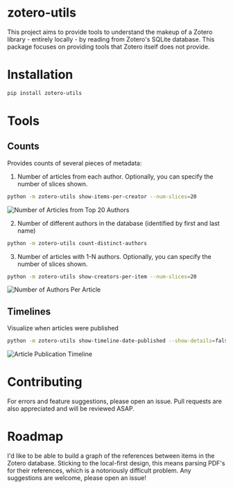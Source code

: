 # zotero-utils

This project aims to provide tools to understand the makeup of a Zotero library - entirely locally - by reading from Zotero's SQLite database. This package focuses on providing tools that Zotero itself does not provide.

# Installation
```bash
pip install zotero-utils
```

# Tools
## Counts
Provides counts of several pieces of metadata:
    
1. Number of articles from each author. Optionally, you can specify the number of slices shown.
```bash
python -m zotero-utils show-items-per-creator --num-slices=20
```
![Number of Articles from Top 20 Authors](show_items_per_creator.png)

2. Number of different authors in the database (identified by first and last name)
```bash
python -m zotero-utils count-distinct-authors
```

3. Number of articles with 1-N authors. Optionally, you can specify the number of slices shown.
```bash
python -m zotero-utils show-creators-per-item --num-slices=20
```
![Number of Authors Per Article](show_creators_per_item.png)

## Timelines
Visualize when articles were published
```bash
python -m zotero-utils show-timeline-date-published --show-details=false
```
![Article Publication Timeline](article_publication_timeline.png)

<!-- ## Reference Graphs (Not Implemented)
!!!warning
    Not currently implemented. Parsing PDF's is difficult!
This feature will attempt to create a graph of the references using AI locally to read the PDF's. The result will be similar to many existing cloud-based, closed-source tools, however this tool is entirely open-source, local, and reads your entire Zotero library to allow you to spot trends and gaps in your collection. -->

# Contributing
For errors and feature suggestions, please open an issue. Pull requests are also appreciated and will be reviewed ASAP.

# Roadmap
I'd like to be able to build a graph of the references between items in the Zotero database. Sticking to the local-first design, this means parsing PDF's for their references, which is a notoriously difficult problem. Any suggestions are welcome, please open an issue!
